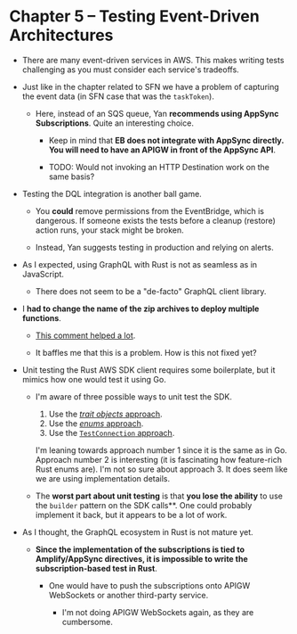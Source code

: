 # Chapter 5 – Testing Event-Driven Architectures

- There are many event-driven services in AWS. This makes writing tests challenging as you must consider each service's tradeoffs.

- Just like in the chapter related to SFN we have a problem of capturing the event data (in SFN case that was the `taskToken`).

  - Here, instead of an SQS queue, Yan **recommends using AppSync Subscriptions**. Quite an interesting choice.

    - Keep in mind that **EB does not integrate with AppSync directly. You will need to have an APIGW in front of the AppSync API**.

    - TODO: Would not invoking an HTTP Destination work on the same basis?

- Testing the DQL integration is another ball game.

  - You **could** remove permissions from the EventBridge, which is dangerous. If someone exists the tests before a cleanup (restore) action runs, your stack might be broken.

  - Instead, Yan suggests testing in production and relying on alerts.

- As I expected, using GraphQL with Rust is not as seamless as in JavaScript.

  - There does not seem to be a "de-facto" GraphQL client library.

- I **had to change the name of the zip archives to deploy multiple functions**.

  - [This comment helped a lot](https://github.com/serverless/serverless/issues/3696#issuecomment-559310048).

  - It baffles me that this is a problem. How is this not fixed yet?

- Unit testing the Rust AWS SDK client requires some boilerplate, but it mimics how one would test it using Go.

  - I'm aware of three possible ways to unit test the SDK.

    1. Use the [_trait objects_ approach](https://docs.aws.amazon.com/sdk-for-rust/latest/dg/testing.html#testing-1).
    2. Use the [_enums_ approach](https://docs.aws.amazon.com/sdk-for-rust/latest/dg/testing.html#testing-2).
    3. Use the [`TestConnection` approach](https://github.com/awslabs/aws-sdk-rust/issues/199#issuecomment-904558631).

    I'm leaning towards approach number 1 since it is the same as in Go. Approach number 2 is interesting (it is fascinating how feature-rich Rust enums are). I'm not so sure about approach 3. It does seem like we are using implementation details.

  - The **worst part about unit testing** is that **you lose the ability** to use the `builder` pattern on the SDK calls**.
    One could probably implement it back, but it appears to be a lot of work.

- As I thought, the GraphQL ecosystem in Rust is not mature yet.

  - **Since the implementation of the subscriptions is tied to Amplify/AppSync directives, it is impossible to write the subscription-based test in Rust**.

    - One would have to push the subscriptions onto APIGW WebSockets or another third-party service.

      - I'm not doing APIGW WebSockets again, as they are cumbersome.
